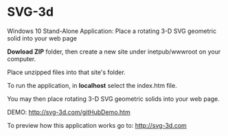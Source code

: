 # SVG-3d
Windows 10 Stand-Alone Application: Place a rotating 3-D SVG geometric solid into your web page

**Dowload ZIP** folder, then create a new site under inetpub/wwwroot on your computer.

Place unzipped files into that site's folder.

To run the application, in **localhost** select the index.htm file. 

You may then place rotating 3-D SVG geometric solids into your web page.

DEMO: http://svg-3d.com/gitHubDemo.htm

To preview how this application works go to: http://svg-3d.com
